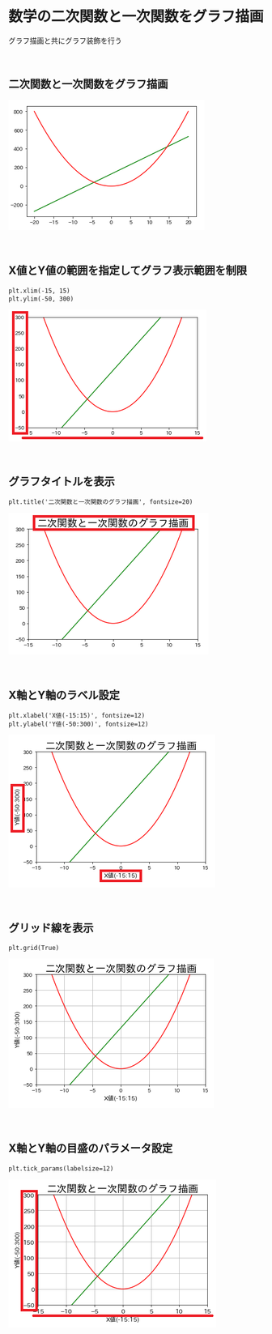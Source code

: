 # 数学の二次関数と一次関数をグラフ描画
グラフ描画と共にグラフ装飾を行う

<br>

## 二次関数と一次関数をグラフ描画
![画像1](./Matplotlib-Exercises1-1.png)

<br>

## X値とY値の範囲を指定してグラフ表示範囲を制限
```
plt.xlim(-15, 15)
plt.ylim(-50, 300)
```
![画像2](./Matplotlib-Exercises1-2.png)

<br>

## グラフタイトルを表示
```
plt.title('二次関数と一次関数のグラフ描画', fontsize=20)
```
![画像3](./Matplotlib-Exercises1-3.png)

<br>

## X軸とY軸のラベル設定
```
plt.xlabel('X値(-15:15)', fontsize=12)
plt.ylabel('Y値(-50:300)', fontsize=12)
```
![画像4](./Matplotlib-Exercises1-4.png)

<br>

## グリッド線を表示
```
plt.grid(True)
```
![画像5](./Matplotlib-Exercises1-5.png)

<br>

## X軸とY軸の目盛のパラメータ設定
```
plt.tick_params(labelsize=12)
```
![画像6](./Matplotlib-Exercises1-6.png)

<br>
